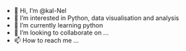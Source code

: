 - 👋 Hi, I’m @kal-Nel
- 👀 I’m interested in Python, data visualisation and analysis
- 🌱 I’m currently learning python
- 💞️ I’m looking to collaborate on ...
- 📫 How to reach me ...

<!---
kal-Nel/kal-Nel is a ✨ special ✨ repository because its `README.md` (this file) appears on your GitHub profile.
You can click the Preview link to take a look at your changes.
--->
